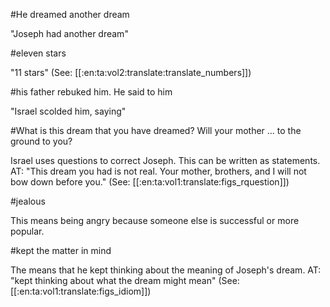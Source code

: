 #He dreamed another dream

"Joseph had another dream"

#eleven stars

"11 stars" (See: [[:en:ta:vol2:translate:translate_numbers]])

#his father rebuked him. He said to him

"Israel scolded him, saying"

#What is this dream that you have dreamed? Will your mother ... to the ground to you?

Israel uses questions to correct Joseph. This can be written as statements. AT: "This dream you had is not real. Your mother, brothers, and I will not bow down before you." (See: [[:en:ta:vol1:translate:figs_rquestion]])

#jealous

This means being angry because someone else is successful or more popular.

#kept the matter in mind

The means that he kept thinking about the meaning of Joseph's dream. AT: "kept thinking about what the dream might mean" (See: [[:en:ta:vol1:translate:figs_idiom]])